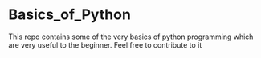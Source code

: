 # Basics_of_Python
This repo contains some of the very basics of python programming which are very useful to the beginner.
Feel free to contribute to it

